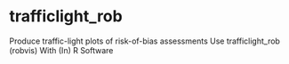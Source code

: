 # trafficlight_rob
Produce traffic-light plots of risk-of-bias assessments Use trafficlight_rob (robvis) With (In) R Software
